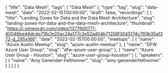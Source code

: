 {
  "title": "Data Mesh",
  "tags": [
    "Data Mesh"
  ],
  "type": "tag",
  "slug": "data-mesh",
  "date": "2022-02-15T00:00:00",
  "draft": false,
  "recordings": [
    {
      "title": "Landing Zones for Data and the Data Mesh Architecture",
      "slug": "landing-zones-for-data-and-the-data-mesh-architecture",
      "thumbnail": "https://i.vimeocdn.com/video/1377660771-40046bed4dcde719c1e20ac24a177c3e52ad04b71258f3045174c793b35af372-d_295x166",
      "date": "2022-02-15T00:00:00",
      "meetups": [
        {
          "name": "Azure Austin Meetup",
          "slug": "azure-austin-meetup"
        },
        {
          "name": "DFW Azure User Group",
          "slug": "dfw-azure-user-group"
        },
        {
          "name": "Azure User Group - Houston",
          "slug": "azure-user-group-houston"
        }
      ],
      "speakers": [
        {
          "name": "Amy Genender-Feltheimer",
          "slug": "amy-genenderfeltheimer"
        }
      ]
    }
  ]
}
